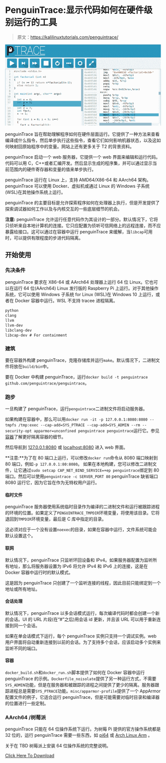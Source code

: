 # PenguinTrace:显示代码如何在硬件级别运行的工具

> 原文：<https://kalilinuxtutorials.com/penguintrace/>

[![](img/eea47a7f9f266a9d97bdda9fe8dac578.png)](https://blogger.googleusercontent.com/img/b/R29vZ2xl/AVvXsEjezLRUGmDnYb-pCvAsFnQss7ryZwr6l6w3E239o_igvhXAyn58yubbhmgui3uEOFeChMyo9GS-1TX7qzYYlygBDi4sUdtvfDYG0LpkQjJYAm9QdXB5XiySsUEVk-ndYwiLtf2V66F4YTzCDdZbLrFA1NCvmLe4JUN9Hp_7T_7bVWHdDKFbJCyeNc-E/s728/penguinTrace.png)

penguinTrace 旨在帮助理解程序如何在硬件层面运行。它提供了一种方法来查看编译成什么指令，然后单步执行这些指令，查看它们如何影响机器状态，以及这如何映射回原始程序中的变量。网站上还有更多关于 T2 的背景资料。

penguinTrace 启动一个 web 服务器，它提供一个 web 界面来编辑和运行代码。代码可以用 C，C++或者汇编开发。然后显示生成的程序集，并可以通过显示当前范围内的硬件寄存器和变量的值来单步执行。

penguinTrace 运行在 Linux 上，支持 AMD64/X86-64 和 AArch64 架构。penguinTrace 可以使用 Docker、虚拟机或通过 Linux 的 Windows 子系统(WSL)在其他操作系统上运行。

penguinTrace 的主要目标是允许探索程序如何在处理器上执行，但是开发提供了探索调试器如何工作以及与内核交互的一些底层细节的机会。

**注意:** penguinTrace 允许运行任意代码作为其设计的一部分。默认情况下，它将只侦听来自本地计算机的连接。它只应配置为侦听可信网络上的远程连接，而不应暴露给接口。这可以通过在容器中运行 penguinTrace 来缓解，当`libcap`可用时，可以提供有限程度的步进代码隔离。

## 开始使用

### 先决条件

penguinTrace 要求在 X86-64 或 AArch64 处理器上运行 64 位 Linux。它也可以在运行 64 位(AArch64) Linux 发行版的 Raspberry Pi 上运行。对于其他操作系统，它可以使用 Windows 子系统 for Linux (WSL)在 Windows 10 上运行，或者在 Docker 容器中运行。WSL 不支持 tracee 进程隔离。

```
python
clang
llvm
llvm-dev
libclang-dev
libcap-dev # For containment
```

### 建筑

要在容器外构建 penguinTrace，克隆存储库并运行`make`。默认情况下，二进制文件将放在`build/bin`中。

要在 Docker 中构建 penguinTrace，运行`docker build -t penguintrace github.com/penguintrace/penguintrace`。

### 跑步

一旦构建了 penguinTrace，运行`penguintrace`二进制文件将启动服务器。

如果构建在容器中，那么可以用`docker run -it -p 127.0.0.1:8080:8080 --tmpfs /tmp:exec --cap-add=SYS_PTRACE --cap-add=SYS_ADMIN --rm --security-opt apparmor=unconfined penguintrace penguintrace`运行它。参见[容器](https://github.com/penguintrace/penguintrace#containers)了解更好隔离容器的细节。

然后导航到 [127.0.0.1:8080](http://127.0.0.1:8080) 或 [localhost:8080](http://localhost:8080) 进入 web 界面。

**注意:**为了在 80 端口上运行，可以修改`docker run`命令从 8080 端口映射到 80 端口，例如`-p 127.0.0.1:80:8080`。
如果在本地构建，您可以修改二进制文件，让它通过`sudo setcap CAP_NET_BIND_SERVICE=+ep penguintrace`绑定到 80 端口。然后可以使用`penguintrace -c SERVER_PORT 80`
penguinTrace 缺省端口 8080 运行它，因为它旨在作为无特权用户运行。

#### 临时文件

penguinTrace 服务器使用系统临时目录作为编译的二进制文件和运行被跟踪进程的环境的位置。如果定义了`PENGUINTRACE_TMPDIR`环境变量，将使用该目录。它将退回到`TMPDIR`环境变量，最后是 C 库中指定的目录。

这必须对应于一个没有设置`noexec`的目录，如果在容器中运行，文件系统可能会默认设置这个。

#### 联网

默认情况下，penguinTrace 只监听环回设备和 IPv4。如果服务器配置为监听所有地址，那么将服务器设置为 IPv6 将允许 IPv4 和 IPv6 上的连接，这是在 Docker 容器中运行时的默认模式。

这是因为 penguinTrace 只创建了一个监听连接的线程，因此目前只能绑定到一个地址或所有地址。

#### 会话处理

默认情况下，penguinTrace 以多会话模式运行，每次编译代码时都会创建一个新的会话。UI 的 URL 片段(在“#”之后)用会话 id 更新，并且该 URL 可以用于重新连接到同一个会话。

如果在单会话模式下运行，每个 penguinTrace 实例只支持一个调试实例。web 用户界面将自动重新连接到以前的会话。为了支持多个会话，应该启动多个实例来监听不同的端口。

#### 容器

`docker_build.sh`和`docker_run.sh`脚本提供了如何在 Docker 容器中运行 penguinTrace 的示例。`Dockerfile_noisolate`提供了另一种运行方式，不需要`SYS_ADMIN`功能，但是在服务器和被跟踪的进程之间提供了更少的隔离。服务器跟踪进程总是需要`SYS_PTRACE`功能。`misc/apparmor-profile`提供了一个 AppArmor 配置文件的例子，它适合运行 penguinTrace，但是可能需要对临时目录和编译器的位置进行一些定制。

### AArch64 /树莓派

penguinTrace 只能在 64 位操作系统下运行。为树莓 Pi 提供的官方操作系统都是 32 位的，运行 penguinTrace 需要一些东西，如 [pi64](https://github.com/bamarni/pi64) 或 [Arch Linux Arm](https://archlinuxarm.org/platforms/armv8/broadcom/raspberry-pi-3) 。

关于在 TBD 树莓派上安装 64 位操作系统的完整说明。

[Click Here To Download](https://github.com/penguintrace/penguintrace)